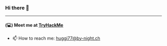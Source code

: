 ### Hi there 👋

---
#### (💻) Meet me at [TryHackMe](https://tryhackme.com/p/huggi77)


- 📫 How to reach me: huggi77@by-night.ch
